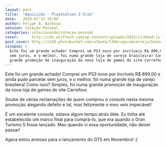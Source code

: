 ```yaml
---
layout: post
title:  "Aquisição - PlayStation 3 Slim"
date:   2010-07-15 19:00
author: Felipe B. Barbosa
session: Coleção Pessoal
categories: colecionando/colecao-pessoal
cover:      http://cdn.wccftech.com/wp-content/uploads/2015/11/Dead-island-cover.png
post_cover: http://i328.photobucket.com/albums/l346/vgscomcerveja/banner3_1_zpsplzx2idj.jpg
sinopse: >
  Este foi um grande achado! Comprei um PS3 novo por incríveis R$ 899,00 e ainda pude parcelar
  sem juros, e o melhor, foi numa grande loja de varejo brasileira! Como isso? Simples, foi numa
  grande promoção de inauguração da nova loja de games do site Carrefour.
---
```

Este foi um grande achado! Comprei um PS3 novo por incríveis R$ 899,00 e ainda pude parcelar
sem juros, e o melhor, foi numa grande loja de varejo brasileira! Como isso? Simples, foi numa
grande promoção de inauguração da nova loja de games do site Carrefour.

Soube de várias reclamações de quem comprou o console nesta mesma promoção alegando defeito e tal,
mas felizmente o meu veio impecável!

É um excelente console, estava algum tempo atrás dele. Eu tinha até estabelecido um marco final
para comprá-lo, que era quando o Gran Turismo 5 fosse lançado. Mas quando vi essa oportunidade,
não deixei passar!

Agora estou ansioso para o lançamento do GT5 em Novembro! :)
